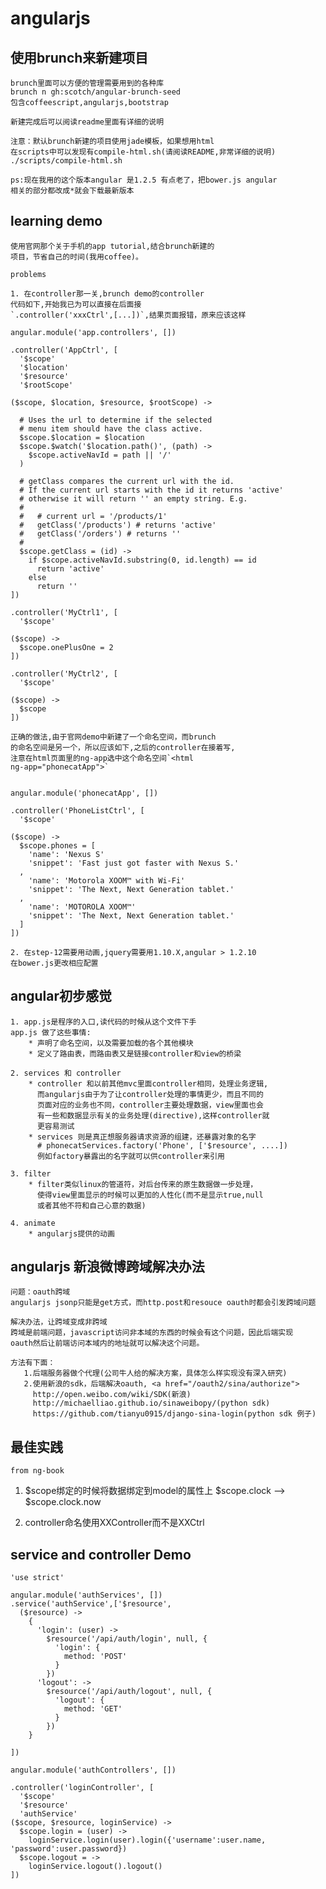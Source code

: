 angularjs
===

使用brunch来新建项目
---
    brunch里面可以方便的管理需要用到的各种库
    brunch n gh:scotch/angular-brunch-seed
    包含coffeescript,angularjs,bootstrap

    新建完成后可以阅读readme里面有详细的说明

    注意：默认brunch新建的项目使用jade模板，如果想用html
    在scripts中可以发现有compile-html.sh(请阅读README,非常详细的说明)
    ./scripts/compile-html.sh

    ps:现在我用的这个版本angular 是1.2.5 有点老了，把bower.js angular
    相关的部分都改成*就会下载最新版本



learning demo
---
    使用官网那个关于手机的app tutorial,结合brunch新建的
    项目，节省自己的时间(我用coffee)。

    problems

    1. 在controller那一关,brunch demo的controller
    代码如下,开始我已为可以直接在后面接 
    `.controller('xxxCtrl',[...])`,结果页面报错，原来应该这样

    angular.module('app.controllers', [])

    .controller('AppCtrl', [
      '$scope'
      '$location'
      '$resource'
      '$rootScope'

    ($scope, $location, $resource, $rootScope) ->

      # Uses the url to determine if the selected
      # menu item should have the class active.
      $scope.$location = $location
      $scope.$watch('$location.path()', (path) ->
        $scope.activeNavId = path || '/'
      )

      # getClass compares the current url with the id.
      # If the current url starts with the id it returns 'active'
      # otherwise it will return '' an empty string. E.g.
      #
      #   # current url = '/products/1'
      #   getClass('/products') # returns 'active'
      #   getClass('/orders') # returns ''
      #
      $scope.getClass = (id) ->
        if $scope.activeNavId.substring(0, id.length) == id
          return 'active'
        else
          return ''
    ])

    .controller('MyCtrl1', [
      '$scope'

    ($scope) ->
      $scope.onePlusOne = 2
    ])

    .controller('MyCtrl2', [
      '$scope'

    ($scope) ->
      $scope
    ])
    
    正确的做法,由于官网demo中新建了一个命名空间，而brunch
    的命名空间是另一个，所以应该如下,之后的controller在接着写,
    注意在html页面里的ng-app选中这个命名空间`<html
    ng-app="phonecatApp">`
    

    angular.module('phonecatApp', [])

    .controller('PhoneListCtrl', [
      '$scope'

    ($scope) ->
      $scope.phones = [
        'name': 'Nexus S'
        'snippet': 'Fast just got faster with Nexus S.'
      ,
        'name': 'Motorola XOOM™ with Wi-Fi'
        'snippet': 'The Next, Next Generation tablet.'
      ,
        'name': 'MOTOROLA XOOM™'
        'snippet': 'The Next, Next Generation tablet.'
      ]
    ])

    2. 在step-12需要用动画,jquery需要用1.10.X,angular > 1.2.10
    在bower.js更改相应配置

angular初步感觉
---

    1. app.js是程序的入口,读代码的时候从这个文件下手
    app.js 做了这些事情:
        * 声明了命名空间，以及需要加载的各个其他模块
        * 定义了路由表，而路由表又是链接controller和view的桥梁

    2. services 和 controller
        * controller 和以前其他mvc里面controller相同，处理业务逻辑,
          而angularjs由于为了让controller处理的事情更少，而且不同的
          页面对应的业务也不同，controller主要处理数据，view里面也会
          有一些和数据显示有关的业务处理(directive),这样controller就
          更容易测试
        * services 则是真正想服务器请求资源的组建，还暴露对象的名字
          # phonecatServices.factory('Phone', ['$resource', ....])
          例如factory暴露出的名字就可以供controller来引用

    3. filter
        * filter类似linux的管道符，对后台传来的原生数据做一步处理，
          使得view里面显示的时候可以更加的人性化(而不是显示true,null
          或者其他不符和自己心意的数据)

    4. animate
        * angularjs提供的动画

angularjs 新浪微博跨域解决办法
---
    问题：oauth跨域
    angularjs jsonp只能是get方式，而http.post和resouce oauth时都会引发跨域问题

    解决办法，让跨域变成非跨域
    跨域是前端问题，javascript访问非本域的东西的时候会有这个问题，因此后端实现
    oauth然后让前端访问本域内的地址就可以解决这个问题。

    方法有下面：
       1.后端服务器做个代理(公司牛人给的解决方案，具体怎么样实现没有深入研究) 
       2.使用新浪的sdk，后端解决oauth, <a href="/oauth2/sina/authorize">
         http://open.weibo.com/wiki/SDK(新浪) 
         http://michaelliao.github.io/sinaweibopy/(python sdk)
         https://github.com/tianyu0915/django-sina-login(python sdk 例子)

最佳实践
---
    from ng-book

1. $scope绑定的时候将数据绑定到model的属性上
    $scope.clock  --> $scope.clock.now

2. controller命名使用XXController而不是XXCtrl

service and controller Demo
---

    'use strict'

    angular.module('authServices', [])
    .service('authService',['$resource',
      ($resource) ->
        {
          'login': (user) ->
            $resource('/api/auth/login', null, {
              'login': {
                method: 'POST'
              }
            })
          'logout': ->
            $resource('/api/auth/logout', null, {
              'logout': {
                method: 'GET'
              }
            })
        }

    ])

    angular.module('authControllers', [])

    .controller('loginController', [
      '$scope'
      '$resource'
      'authService'
    ($scope, $resource, loginService) ->
      $scope.login = (user) ->
        loginService.login(user).login({'username':user.name, 'password':user.password})
      $scope.logout = ->
        loginService.logout().logout()
    ])

